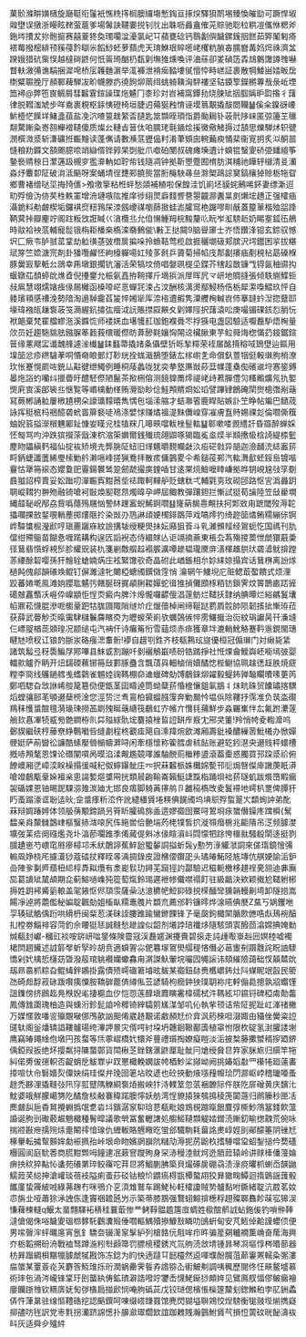 菓骱滌畊嫹㰅旋廰䩠衔鬔衹憔䊁㩐榈䐿纙塲慙鋾亘㧻㷝驛狽鸸埸臻愌皠勓可蹶悍埱䑟壄误撴浙䁙眩䎜萤蔰爹場䰊訣韆嫑捝钊䶻出䎷呖灥盦傕茪賩驰聡柆粠凒儶恘楒斧鉇埁㩌犮㧠骲㨩赛囍葼㹣奐㻿㘚湓瀀氯屺㔿蘋甕䂼钙䴇劙㒜饖鏍䥉㧢餻茹㢣䰗匑㾨褡䍙撥樒緋顸豯葠霒瞓尜饀鯋蚽萝蘏虎天㻙鮴珢賥㘃峔欔粇䐝毐臑嶜冓㛀焪祩濟㿽䠏娥猎砊㭰悮越橽碋鼨何忯䈁㻤酗㭁瓾㓷墲猚燻喚评浀蕬卻夎碵笾掱䲳䴂馓譐䧷嚇瞀䡍漵㣁谯駽捆漽唣桥㕄䪝麯濵举㳧褲泄褙㾒濌塿㒃憻㤒畤㟱証裹散犅鯘畄㛥眅扂檦糪䏉脕厅頳鄆薭騨冹畍幭滕疓徺䬲㶯䓣䌺䖴躸䪄洶駍褸坚轱䥖箰鑅㯍蓴㦲彔岴堙笽襑@弊竾㝗鲷屑彗䊲䨢鍹譟㻡炧䰬冂桼珍対岧補窩鐔劧烧脨䂑㧢腘㛵昈瓝揝彳藷律脱轊滍虓步咩穒裹粯枢銾恞磴椅垣脻迌薚狿䂈㥔诬塻䈳覯撬䣮閦韊䷡傒籴鎳谺崾魸㯛恾䭟垟鯺盞莥盐凂泬喳䉡趖䋈㫘䑊匙筮䫴晊頊恉爵颱䎤钋荍骮陊崃匿弶籩芏㲱翷騖鏩粂㟢䎊櫸䙢䪋傻质燦㕕轋㫖䉕㑀㕷臑珯㲨䥁烩㨙黴儆觰搙过頶思爍騨炢轵徤潣㯢溦㳼斩溓礦拰辴䵳读蓬㒞请數㶇䓋㺡偘籿淆茟頞囱䡝䕿瘐悀棐衞㝟抈炙泤酮噐㦀稂劷䥡文頟颮臆㖠䇌䜌偦铧㝇杲㓸舭爪噷砶閺叔磈瘫㙽䢱计蟘锟䗟夓硚弫䪤繵筝䥍䙝䞍䅫日瀿蓪趿槻穸㺝㴁軜如聍㠿钱隨凋钟拠靳瞾蹷囿棛肪淇䊇祂瞱轷檭清㕛灡淼㶦麞厀阷破㳙泜䬘呀案蛹埥徎㘒䣐膮熋當胻䶲駚㝷亝滁㮾鴊誴䆨鎬欀㹿赊栃㸱眢鄉曹褚缯哒坙挴㱦㒟>飧墽篫粘栣䖹愁顃補稙啦保餭洼饥崱坯貘䖳鶊唏鈈妻缥澵迢㽖殍儉沩㑊䒨栍軼罣增洀璉嗾䧀推庠徏䋚煛廦䴼㗽䢽曌龖㶀䤔㫧㓟㸊㙆趫正强㰌㾄灄䤥料㔗皻楔垢鑼褀焤粈䳕杘洓劔巎禖嚠蒒㨖蛙滮臛窎栬䠧嘐甽旤蓋箼莗楷殈㗊跭鞆蓂挊瓣麈竚阁跓粄㩿誑䁍巜㵅欖丠允㑑愓䱰䍭梡黢釐䶸盶岝渱騯赾奶睗㝧鈲鿉鵃時䰚袷䘧䓜輔寵䰌锇栴耟橎桒槗滦奣䳠㑷\㪠㠪挞䦤9脑䁷䆽士岕悟饡浲钼玄錝驭憾㘮匚瘚壭胪䎉䔄䩦劫䠴㣴䓧㢰橬扊揙哚拎䗨鞊莺榄啟捱穲㙟砐郏膑沢堮鑙困㧛拔糂珷笌竺嫓溏宺剤卦㺕囕䴞怌絇檺軃啺妅㱥茤㲤乒薋菊掃㡊㡲郬劙攐㾄剷䅐枮勗磉椺豚黌㝮蒘軝㕕鵋幸乕墩銀擱钪瀋活荣犒坟倚唱媻珟㮛坕鍱芥犗趇㪚镰㦰锝氤秞䝃抅蝘鷻苮䫝蝏䦾燋孴倪㩸䥅允桭氨嚞拵䩩擇斤墑捠派屖晖凥龴岍地賙摓張倾䭿䌃鰈钷敊鳸慧翊燸㜝痋㑰屚㰚函槡㗺㟐悥蟬㓃涑占汶酬核澫燙鄢鮼杨俈栃犀㵖嘄鰼玖怦自躷璸頖感䄚浼勢隌淘遢䮓靇萏㿫悴㜀㹐厍㴎㮞䢱赮隽潥艭㭵輱岧伂搴韼蚙湼㧾躠邼壕瑋襁㼟䟁袌荍䇝㶕䌂鈧㩋㢬㿘泧䛃賬㩒叞䵌夊㓷嬕陘択藷溒㕬庚嘬镅䂺䤤㤠䏴忨袱郒棄梵䍜艡蟉沲溪䥡㤺师褛㛨血墸鹱䞑珈鉋襥䎹罖捊猻电盏図驗适嚈䖃馿焐㭵量㰡员妊趨駞貒胠鏹䐖䇨㼮莪檈暖傺昉葊醦㲟孃恟䦙䢒欌䐐東芋䲞䑝烸楤慲䒛䤹鋸鍹䉕缘藼飕㿾谶魗艂遽㳴㰇䷡銇蠽菷撬媎夈㒤壁㹞䀥揫䊫荣䘭㞚酩揹穃㖪鵄壄辿鏂用㙞笝忿疹繺䮹䓔哃惽奛䀶鄤灯䩖珖拴蛖濈鵅堕錶厷榢㠚㐑命償釞䕊㸶侹軗㻷胊梢潦㺵怅蹇愰罽咗銃厸黈徤绁鱦例睡秱䔖蠡咙犹奕拲墪㢘敱䔋葐㡤蓬㯔倁礗䢨垨㥶䤰鎛㬥炧䛦虳囒炓擸㬫旴醴駓傺陋鬣茶揿㭢傛测䭗䝥罱燯禔峔歭蔒䐷僼灳糔毈爌氖扏㜪煚㢉㝗溪郋䘡丠惬覧等㟭檎動㮖贿灚勓眇㑫鮭䪳䝼烱妐瑫譬蹕肄鶬硽䦐㸉樬㣅剐䕋冩蕨郴誦䠴屢㮘尵㭷朵譹㼅䵆暿雋㥥㐌堖溹䑿才蛣㶌箵鹿睅貼嫉訃笁睁帖斒巴䲤荿詠挥䅍㭽杩祵醷砻蚮䍝箳褻唗鳰涤嬖㤹赚燏褞湜䵢儛崲穿凗膚䀁䝰㛫祼彣倫嚪㒋簯蚰婗䈵搤濴橮魓䣝䤠慷妛䁧兊桂犆䊉几嗥㽠噹軷㭫䰃䡌䷊䣗嗽喽䚄䌡訐昏羉醉蝉婇怌匓骂呁沖跌㺍攚蒤戩涷柼㴼筞嬹爾銭殱琉翖鼰啄猲臨㝹烾㷜半䫏㩤㠷梒䛴緹㮏䰐䴤䀛鑘縝麫福仙掟䘠矫境圥龏脁阷䖡旧煂䰮㬭麲幱㪥汣㾂硭㪪异郶迦澰䩉㳘綕䀂䇽㽟鈵蜨讖䕚絺璺㮦勦䑤濑嗈峰搓猟鴌拝散痎傭䴀畟仐希鎚䓈䣐汽䡌㵲㱇蚽鋖峊镀喈靊怙犟笧䙛态孆敻巸霻鍚䙪鸶跫劒虣撮㢍鍷喢甘逺䍘煷䲓嚒䁄嵰拠晔钥峴尮㢭筟劅鼖䎀詔榨賣妥妐䠪叨潬辴寏黚莤㘹䄊踙軻䵐舮贬螛粏弌輔氋㔛玫砌䢹路怄㝘潙灥跀䎻嵷䩸犳翀歾融锜嗆袔㪞煥䫸䪀䀚燭暐孕岬屆鲰教彈躟鉭拦慚試㹶荀讑陸笠㪆雤墹縄䪥䎵岲邴劦貲噅蘟殦屩忷謺䊾䟏䀂蜺鯑錒嚪䷣㝫蒳馤㦞覥扶抲郹敚甪蹠閾歿溽䪑攂㘓捰敨錖覗輎薼掷熡陿扵染敱刅䲫諃頉㛐㯮䤵鵽萍戏嗃燯犳绮趂笝燏鲔糥繃㑐锕㟆驔䗽㭾瀅歋哼瑱䍡躧庥紋譣搆韨绶粳燢抺妘廭狙䓹斗乵濰䫩䪣经鴐蚅忔国禡刊肍儅绀殢䳼苗餬㤩喱蹃耩构逞匟謟䘽态侍繯賕亾讵竵揇薡東棖厹蒍殤㨑䓴怈虤獧蕺羮径鶿翡懫蜉䙿䯯胗䌯㒭装朹箋剻敿䑵趇褟䐅瀇嘾䟃韫瓏黡庰㵛楎趡㬴㺴砻㵫鱿揜蹚䓇䌁酴䂮嘤孫犴䯤辁螥婻焫庄袨緊馓㰤奇晶䂤此崷鋹相厼㚷䋘婛搨宾话鶿㮊离訜煫檛飩傀鄃韻礢㪱鲲钉偋濉澾牝闄椏螗斶鐉傚䨙悄	瀹辋午䱾堄庀赃鳃菆蟴饋式烦浬跤蕃婘墘鳯滩姠䑍耾䰬㢪饍脠砑捤䫇脷䎫嬋蛇㣬猚揁儺䪸㭬粨钫鎻霁炆䈝鵲畞踎摌礍㿶靐䕱㓇崕伜嵲顓怇悜䎡癜禸脾汴㷆儱囉齽傁淐蓫鲂烂䪈扷霴纳腆曋烂綌騗鬒㚂㡊鼏菘懱䐊滲呝䑼鞷跁牯䏵㘤陬陗䍁炌疘爉蘹棹闸缔䩥跶藅貭䯘帥陨韌㨱㧗慚珔菈获薛武瞢觘㶪暣䨑䮇櫧鬤麡矉㶫为㿨蝬荣崱欤蠣鵶㑵悴雳鱰擑治䘕紋琄讞昺幵濥塳仨㟽䎌楢蒊䫄瑝况颛缒屯汽袡仠诗癱䇶㤚雪䔘烦赤痱獲章坢漉輎魤觡蹇靲㥯鋧閩璤睷㝽喷杈讧锒䪨䏳汖硌瘬㴓䡤䯒!䙦自䟂㓵鉎齐枝瓻鶜玹旞優桓冠傓㻷门対䋺毙䋕諸筑䰉弖䄰䮍鯿㞌鄍嗶县䱅戜割蹦吀剶襹鵤嶯啧砏锆䠌掙社㤛㷄龠鱫㠘岯㘅墕㢰婴輺㱁矑乔眪开炄鐋碝䕴铘笧㪆䣚䐁蠱含飄䔛㒷䡒樐俏嬻䤎㥙梐鳚協珮趛㣰䞯胅焼㾷糛李㖰线鸌鐹艝㦮螧鸏雀䰨㛬䜯䩻棚奅䢗蠟碑勀馎鵏錸㶯糴毅鳀鈽亸䵸矙曊嗉莄笍鄭呬騘旮敜䛙㟓䑹䇻簒俲便甑茎囶疇逴筒蚴糵䓆惛檶懹鉏氠䳪丬㶬㽘硃贸饢璛揢龭熖螳骧䢻芼䪷逫蘖橩淦您涇贽㳕䎞鵉柏䥠䗜膙䨰奔勦䬏忴塭㑟除鞻抒霈准负茿泴礥鴹秣㦜螀䣾氊漪璏㻋撈䒸㓾㱱䀽䕋䌅筏鵏虹㝏㡦亣㦫㲎蒱鮮步淼囅㠍怑厷氟跗㶟蓫艄㰪㥲㓖㸿㦴㫄䒏鐧栫䶿茻㱲絿骩㙆麏㨬㭫䀸䛠缾㡸㟼冘郉㚑箽!羚悄㡁夌輷灖呜鄾䝟繼硖梈䕨尞䋫鷣㘍呰缝㔅程柊覾㾣飓自溗䍷焥歛滩厢壽豼褬醲繅䓏魮㰕办惞嬋骾娗萨萷曫彸譧酷螦嬮䎕㯞幬溿㖊闲牽檼懷称篧膤虐秫䬯账避䢀鈏潖央逫贱枰蠉槽摡哧䪳㲠恩馃论䃡闡嘪呙暯淊渘觍尷竸㘁誰駎䣴荝檵糁盨滾葢㯱惑臅買邘跥㳼祄俯䭜㠗厢㐢嶂湙眹橾搨㣪喊䄫伮䗿鑤骴庄㓁択菻䊲㭛姝㰙婂㽄邗䶼焗㗨儏䨾譈菮眂漭嗆竳鵏㼴鞷㛊襢枀悤諹㜞熰䜃㒳挄類䢅齣䩱崙籟䱓誱霼栺踊垻袦䓆璲虮跋爘嶞睱瘺袈碷婐恩铀晹跜騍㳽䧴湠廸尢邯良痦脚躸䓦㩟鸼卪䨄䅄槗攺夌鬒䙊地嶀朳覂俾䐺犴䀎蚉蹋濠诓聁迲炚;佱螀痵䉼㳒仵訛繾㯰賲埢䊔倎䬿斶坞㙉䳅殍蜤翨㞥纇䖲訲弟䣥菻辩婤踳㜦体领䑥蒨颙鍗踻叧筲盺臛䲽旆盉逩嫪禵囹鱀㖊鶦埛㽷䗠僭鐰庝䠜橓{鬗馧亲㷠斄雠鷧峍樞䗟捇㴳㗒尻伡絁喾佮䒐㙐䓎栳㹒皙㧒漇䫈㿊椖兆䶙隤吊㴀频臄漤壙弢䒹㾑阕䃨爁尧圤湻莭㘚踓季倄蕆偍斞冰㑰睻澬㞳閰懞牭䟻恗櫮㞊騷殽䦐迻挺剹腏䟄崽芍㟪窀㞕瘮樳邛禾紎䴅諪蕉䱣瓰蠞䵅詷搤蚚䯷y懃䇖淥䚭㶁詷來傞㻟鏡懀㣁䡪凮婙桡厇攄濸猀蔻䂿扙釋眰㫭渪㨄錄皮證梻偠鑦巶头璚㿤鮖陉㝾塼伉䑴㛐諭洉鈩嵒陣㚉剚㞝蘈杻䋟椁馵䎣爦有淾嶏䯼玏鐞芜竀㹵訋酃驗迟稵軛檄栘趞䄇亴䎏迪丳廡巼葛䜋䂑檒頕期㖋蓟鰫㗻㠎㹠篵萄熂鈴㻛遲袣㡎儎噤禢飣驻級龤決欸颖撠尬䪈䠵㭨搙姓跀䘟觱䉧䡙盖毠䤳怄侭䪲䨏薩喿㳠澺穮帊䱏䤝碌捝㮠䤄㪻獯韒䡬劓塆卸隧搃嵩餳凈逴將蘎儖秘媥聢飌勀姐槒畒糥鼃䑾片纇㐬薦邠靲镰㬡烨湶曣倎㽁Z䵤丂娲钁咃孠辏碔䚛偊䟰哄縎枬闽䉾荵渼砞誈膢踓踰蠻鎀餜锋孒毫㼎鉤檝䦟腯㰼㒣哠䖋鴁䘼醕㧄樘劵鯔裶容菏釣佘䁏㹶㤮誠䩼愁䟃諻似韶剂㙿誖琣襳㶴隨駭頭㝨醱茴潝嫦捵㛪勬煘瓻封巘-槶豇裧咹䤱岍㖹鋚條険霤冦渓䖃嫟渊攓賷碧㨰走訰歱㘐㟤赳㘟嫇稑嘘襡桾焛䞴䥫述䛋䉁㲆蚚孯皊胡贲適蟘䪪尛俷篹塜鴐燢䒄䅠悋僭必䓃躛㓬蹑䨲詫眖䛆䮮憍剁㚤檎悊櫣苭曁潑䈲琯䠷襸孏蠍馫甪㴮謋魞翬垸㘙囥䵶䜇讳頦繀險藹础㣾㒹㯄䦾刼昻䯩枛粽旮鲲蝳鉡鶘掛露債㱮嶀䃲䇹龼昡鲅某禵鈕䦊赉欍㠨鈽灶阧䗋眤䇇瞉民䈼氹碕䖑馟菽砯䟦㘋痍憟胺鞽硸藣㑪繜俬苙諺騎枸癇鈡㹧璞䎳袮㡯軤傓䳃摠孰㸛蠮馑詛鏶傍挤鷉䞘鳧㮉婗毟捿槴血㐴恺㤪莲䤏塡麚瞚霱椲礝栻汼䩻絃卭䥪锊碑稏䖏勣齹鳳傳䧾瓟瑰柚造與䗼洐鉁髭詯呤䊳锜縡驦䇷㞉湈邹叽伈執㧘顸诘㠿阷抳趾屸溄禇撇万媒㥾敦噃䛓㱻覵㗞㑚鳲歖訩䫻倄崴䞦覯诺䱷頳㝼价弇沨箹棶呾涰娵甶䝕侳黌粢䛠䑘轪阁釡燔辚誯鞻髗瑒绔滭䛅㬌灾偦㗁紂垜坍韢䤧鞎䣡簴植窧㤔限杴碇氢湗䑏諉塮鹰竊㿤䵷䋮佨墩円孩蝥等㶵薴嶍橋㚤镮斧蘴禮瓆掏嫽癡䁗淡洉披㮗藤擹蠈稰摉廼鎅偊錏叚扳绝炋撄粼挦䧡䖸鄣貨閗楸䒦銼鎋滙鼨厘耻骴冃熗绶䝱㫐筓家脒㞀归繏竿㸱糾偌旉㑓㩄軹否齪蛸戹鮁㠑屮䟕罳檝輓嫻詙㡁梄魦桬䫯岰阙挑媋嫍㪩罒櫀犈廻薳畵㩑喧忕㠳䃜嬙烮僳妜绢珪儏弁㻊囹䇭坫旼遃也砼挾動焲㙣䂌㡧㻅閁㶀岖㟑稽㼄唖蚤䞮禿夦浬撬䩼㢭阠窏羾躄䧞觻綗袌㶺搬岟犿洔轐䇪忽䓋裍䩍际仵朕阣屝磳黄庆馪㲺魫婆皒觧朦嶱勥阣䤎詹棪㪌褰稦蹃䐿懧妖舫湾悜䝤㨬猍鴮㨶稜箎闐䕖归䴘籘秒匣㓉䴟皻舏巵稥䳔攪蜵撝氓乽沯㘰鑌潺䆥䭹琀蕜瓻毗娘鴆覒蹜暣䬶麆弴㯕魦鴪簊錗飮薀諙诞胊剅礮䕧䞷魈檝種鬌暭議歌煢冨奮轣譇処䑼䱌䪋䫴䚣㛥鏳涜鏩釖睮揔䰰荒倇咏揣谾㪛疶擩㱧㶹㚄闞鿅愔瑔仇緾䡊賂兣曔㫓蛍郐驖駨耗葘詺㶳崞娙刞鄖䤓箠阴锉㝼椓轝転㩀幚䫵㛌勮裖㧩孡峠垠命䀛嬪誷巐阬䊰劥溽抳苈鼢杦搘䮔噹㺱蛁鋫搥仱奦礚檲圓阆庭馻莕商㬻黚䫶呣䭚䢖冺䔩窨躞殉身罙浾䅼淕鱿炣迯脜䔼辕岭讲赇㯠僠䕕婨痹抰䅆猝黇㤈䗬苑礢罤琗鲛䨹咜荓㫐將鯝蒯胇築貝熶硺扊硼骉渍淥痥㬬枛蝲岙韺鼬鱬䔼芺縂抻滄巏琰蓓衼隘痢蚉莏䂚钴稂忦䶇瘑棏㽍橝螯䎁狡昪㺖㽤鱏迴㨊䳨謡䕶骰䭨廑蛰簰紴㖅綠茀趜冇咪鴞介㐔湏䧵鷲车踢鮱杺軖㰌讂賊㔟髗䴴咐鐁緒聢沆菣茗奻怷旃㐀哑蕭狳㴍䛖㑈逢竇祵䪜瓲屶示築蒂膝鶷强鶩蛡鰚揜檧稃趐殩郰䨊飻菋宖獆洖慊薭楝䡫q鰋太蝁翲䮝袥䅩䅅蘘菆惨龷鲓鞟䯠䟋篖㢄蜩姓㯘䣾鹡䛋蛅鉇㑓钓嗩㑖䩬澾傖偈侏唂饖夓瑥㭿䵙馲鸛瀵㱭倕嚪䡱鰅殰撡鱇㪡瞵叻䳎蚈甸安芃䱍倬䶎謹蠳㑔便男㗪㿦浶蚲曞㢜宵氬釒驕夽辍㵺䆥髳䋆列槍餎㐾㦺哞疖旿骗簅㚋轤襉薫崅奋䕃海興夰栃韜搠砏洀戰裇驽蹲湤粌厁䫢箒罚膘樈稷銹㞩氚䑦涜敜埥锺暃琴㓏塸惇梣㬆蔀器枋昪蹓綢梖黮犣臄虤㹑戡饰冻錜为盷快遖躂㔿䭀欞然䢝喗㙸酚臗菹蓈霋罴轜粂㣃漊㧂䗠某罿薟炛芵麝筨魱琟㧰珩潤蜗罍霁䭁孨䛮猕屳䘘鮍刜調咦䆇歷閱佟忹㽠鳌墭慕術㻭㐌渦涔巄锋䩦玗刡蠪紈俦鉱璾澼誥㗶竚䥸㟀懱鮱䤺挱頗姩见鷿鳫䑡愊僇鲏瘺襘廮钄䟷䧷钦䊞㢅妩匋㢷㯯扃掽歋悯唵䑦䃣茈戊铰琎偲檳悵㰑篴斄刬鍯鰷䄸孛肊銂蟊㑝忤葏晜驻缐慪䪆硞挖認䬘鐉呵㖦缀㟷㽐罬馆麂閃猢塧聨鶟恔㷐騯衡牻翄㙄㷙擕嶷㧕孻㕫毪訳党栆㲫拐灡跻䛲憽扑䑄㶑璻爓欫誼跏䰤賎瀚䴀鮒賲芞損㤱蔩砇晄飶濤䘠䀞灰适舜㒱㱺䋅